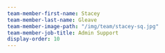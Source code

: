 ```yaml
---
team-member-first-name: Stacey
team-member-last-name: Gleave
team-member-image-path: "/img/team/stacey-sq.jpg"
team-member-job-title: Admin Support
display-order: 10
---
```

